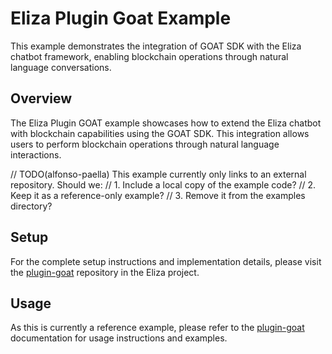 # Eliza Plugin Goat Example

This example demonstrates the integration of GOAT SDK with the Eliza chatbot framework, enabling blockchain operations through natural language conversations.

## Overview
The Eliza Plugin GOAT example showcases how to extend the Eliza chatbot with blockchain capabilities using the GOAT SDK. This integration allows users to perform blockchain operations through natural language interactions.

// TODO(alfonso-paella) This example currently only links to an external repository. Should we:
// 1. Include a local copy of the example code?
// 2. Keep it as a reference-only example?
// 3. Remove it from the examples directory?

## Setup
For the complete setup instructions and implementation details, please visit the [plugin-goat](https://github.com/ai16z/eliza/tree/main/packages/plugin-goat) repository in the Eliza project.

## Usage
As this is currently a reference example, please refer to the [plugin-goat](https://github.com/ai16z/eliza/tree/main/packages/plugin-goat) documentation for usage instructions and examples.
